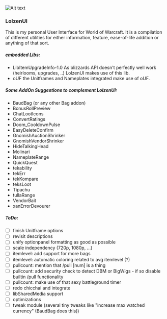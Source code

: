 ![Alt text](http://abload.de/img/wowscrnshot_112417_185tsk5.jpg "Screenshot1")

### LolzenUI
This is my personal User Interface for World of Warcraft.
It is a compilation of different utilities for either information, feature, ease-of-life addition or anything of that sort.

##### embedded Libs:
- LibItemUpgradeInfo-1.0
As blizzards API doesn't perfectly well work (heirlooms, upgrades, ..) LolzenUI makes use of this lib.
- oUF
the Unitframes and Nameplates integrated make use of oUF.

##### Some AddOn Suggestions to complement LolzenUI:
- BaudBag (or any other Bag addon)
- BonusRollPreview
- ChatLootIcons
- ConvertRatings
- Doom_CooldownPulse
- EasyDeleteConfirm
- GnomishAuctionShrinker
- GnomishVendorShrinker
- HideTalkingHead
- Molinari
- NameplateRange
- QuickQuest
- tekability
- tekErr
- tekKompare
- teksLoot
- Tipachu
- tullaRange
- VendorBait
- xanErrorDevourer

##### ToDo:
- [ ] finish Unitframe options
- [ ] revisit descriptions
- [ ] unify optionpanel formatting as good as possible
- [ ] scale independency (720p, 1080p, ...)
- [ ] itemlevel: add support for more bags
- [ ] itemlevel: automatic coloring related to avg itemlevel (?)
- [ ] pullcount: mention that /pull [num] is a thing
- [ ] pullcount: add security check to detect DBM or BigWigs - if so disable builtin /pull functionality
- [ ] pullcount: make use of that sexy battleground timer
- [ ] redo chicchai and integrate
- [ ] libSharedMedia support
- [ ] optimizations
- [ ] tweak module (several tiny tweaks like "increase max watched currency" (BaudBag does this))